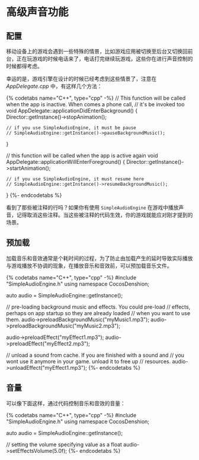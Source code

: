 # 高级声音功能

## 配置

移动设备上的游戏会遇到一些特殊的情景，比如游戏应用被切换至后台又切换回前台，正在玩游戏的时候电话来了，电话打完继续玩游戏，这些你在进行声音控制的时候都得考虑。

幸运的是，游戏引擎在设计的时候已经考虑到这些情景了，注意在 _AppDelegate.cpp_ 中，有这样几个方法：

{% codetabs name="C++", type="cpp" -%}
// This function will be called when the app is inactive. When comes a phone call,
// it's be invoked too
void AppDelegate::applicationDidEnterBackground() {
    Director::getInstance()->stopAnimation();

    // if you use SimpleAudioEngine, it must be pause
    // SimpleAudioEngine::getInstance()->pauseBackgroundMusic();
}

// this function will be called when the app is active again
void AppDelegate::applicationWillEnterForeground() {
    Director::getInstance()->startAnimation();

    // if you use SimpleAudioEngine, it must resume here
    // SimpleAudioEngine::getInstance()->resumeBackgroundMusic();
}
{%- endcodetabs %}

看到了那些被注释的行吗？如果你有使用 `SimpleAudioEngine` 在游戏中播放声音，记得取消这些注释。当这些被注释的代码生效，你的游戏就能应对刚才提到的场景。

## 预加载

加载音乐和音效通常是个耗时间的过程，为了防止由加载产生的延时导致实际播放与游戏播放不协调的现象，在播放音乐和音效前，可以预加载音乐文件。

{% codetabs name="C++", type="cpp" -%}
#include "SimpleAudioEngine.h"
using namespace CocosDenshion;

auto audio = SimpleAudioEngine::getInstance();

// pre-loading background music and effects. You could pre-load
// effects, perhaps on app startup so they are already loaded
// when you want to use them.
audio->preloadBackgroundMusic("myMusic1.mp3");
audio->preloadBackgroundMusic("myMusic2.mp3");

audio->preloadEffect("myEffect1.mp3");
audio->preloadEffect("myEffect2.mp3");

// unload a sound from cache. If you are finished with a sound and
// you wont use it anymore in your game. unload it to free up
// resources.
audio->unloadEffect("myEffect1.mp3");
{%- endcodetabs %}

## 音量

可以像下面这样，通过代码控制音乐和音效的音量：

{% codetabs name="C++", type="cpp" -%}
#include "SimpleAudioEngine.h"
using namespace CocosDenshion;

auto audio = SimpleAudioEngine::getInstance();

// setting the volume specifying value as a float
audio->setEffectsVolume(5.0f);
{%- endcodetabs %}
